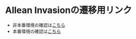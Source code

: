 # Allean Invasionの遷移用リンク

- 非本番環境の確認は[こちら](PLACEHOLDER_URL/nonprod)
- 本番環境の確認は[こちら](PLACEHOLDER_URL/prod)
